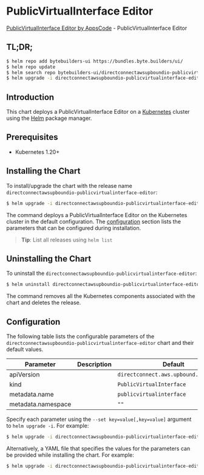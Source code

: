 # PublicVirtualInterface Editor

[PublicVirtualInterface Editor by AppsCode](https://byte.builders) - PublicVirtualInterface Editor

## TL;DR;

```bash
$ helm repo add bytebuilders-ui https://bundles.byte.builders/ui/
$ helm repo update
$ helm search repo bytebuilders-ui/directconnectawsupboundio-publicvirtualinterface-editor --version=v0.4.18
$ helm upgrade -i directconnectawsupboundio-publicvirtualinterface-editor bytebuilders-ui/directconnectawsupboundio-publicvirtualinterface-editor -n default --create-namespace --version=v0.4.18
```

## Introduction

This chart deploys a PublicVirtualInterface Editor on a [Kubernetes](http://kubernetes.io) cluster using the [Helm](https://helm.sh) package manager.

## Prerequisites

- Kubernetes 1.20+

## Installing the Chart

To install/upgrade the chart with the release name `directconnectawsupboundio-publicvirtualinterface-editor`:

```bash
$ helm upgrade -i directconnectawsupboundio-publicvirtualinterface-editor bytebuilders-ui/directconnectawsupboundio-publicvirtualinterface-editor -n default --create-namespace --version=v0.4.18
```

The command deploys a PublicVirtualInterface Editor on the Kubernetes cluster in the default configuration. The [configuration](#configuration) section lists the parameters that can be configured during installation.

> **Tip**: List all releases using `helm list`

## Uninstalling the Chart

To uninstall the `directconnectawsupboundio-publicvirtualinterface-editor`:

```bash
$ helm uninstall directconnectawsupboundio-publicvirtualinterface-editor -n default
```

The command removes all the Kubernetes components associated with the chart and deletes the release.

## Configuration

The following table lists the configurable parameters of the `directconnectawsupboundio-publicvirtualinterface-editor` chart and their default values.

|     Parameter      | Description |                      Default                      |
|--------------------|-------------|---------------------------------------------------|
| apiVersion         |             | <code>directconnect.aws.upbound.io/v1beta1</code> |
| kind               |             | <code>PublicVirtualInterface</code>               |
| metadata.name      |             | <code>publicvirtualinterface</code>               |
| metadata.namespace |             | <code>""</code>                                   |


Specify each parameter using the `--set key=value[,key=value]` argument to `helm upgrade -i`. For example:

```bash
$ helm upgrade -i directconnectawsupboundio-publicvirtualinterface-editor bytebuilders-ui/directconnectawsupboundio-publicvirtualinterface-editor -n default --create-namespace --version=v0.4.18 --set apiVersion=directconnect.aws.upbound.io/v1beta1
```

Alternatively, a YAML file that specifies the values for the parameters can be provided while
installing the chart. For example:

```bash
$ helm upgrade -i directconnectawsupboundio-publicvirtualinterface-editor bytebuilders-ui/directconnectawsupboundio-publicvirtualinterface-editor -n default --create-namespace --version=v0.4.18 --values values.yaml
```
